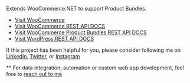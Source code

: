 ﻿Extends WooCommerce.NET to support Product Bundles.

* [Visit WooCommerce](http://www.woothemes.com/woocommerce/)
* [Visit WooCommerce REST API DOCS](https://woocommerce.github.io/woocommerce-rest-api-docs/)
* [Visit WooCommerce Product Bundles REST API DOCS](https://woocommerce.com/document/bundles-rest-api-reference/)
* [Visit WordPress REST API DOCS](https://developer.wordpress.org/rest-api/)

If this project has been helpful for you, please consider following me on [LinkedIn](https://linkedin.com/in/luisvazquez7), [Twitter](https://twitter.com/luiscreates), or [Instagram](https://instagram.com/luiscreates)

** For data integration, automation or custom web app development, feel free to [reach out to me](mailto:luis@mightyintrovert.com)